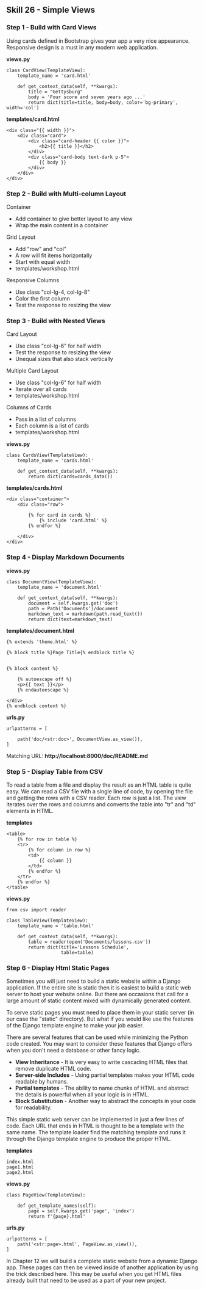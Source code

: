 ## Skill 26 - Simple Views



### Step 1 - Build with Card Views

Using cards defined in Bootstrap gives your app a very nice appearance.  
Responsive design is a must in any modern web application.


**views.py**

    class CardView(TemplateView):
        template_name = 'card.html'

        def get_context_data(self, **kwargs):
            title = "Gettysburg"
            body = 'Four score and seven years ago ...'
            return dict(title=title, body=body, color='bg-primary', width='col')


**templates/card.html**

    <div class="{{ width }}">
        <div class="card">
            <div class="card-header {{ color }}">
                <h2>{{ title }}</h2>
            </div>
            <div class="card-body text-dark p-5">
                {{ body }}
            </div>
        </div>
    </div>



### Step 2 - Build with Multi-column Layout

Container

* Add container to give better layout to any view
* Wrap the main content in a container

Grid Layout 

* Add "row" and "col"
* A row will fit items horizontally
* Start with equal width
* templates/workshop.html

Responsive Columns

* Use class "col-lg-4, col-lg-8"
* Color the first column
* Test the response to resizing the view



### Step 3 - Build with Nested Views

Card Layout

* Use class "col-lg-6" for half width
* Test the response to resizing the view
* Unequal sizes that also stack vertically

Multiple Card Layout

* Use class "col-lg-6" for half width
* Iterate over all cards
* templates/workshop.html

Columns of Cards

* Pass in a list of columns
* Each column is a list of cards
* templates/workshop.html


**views.py**

    class CardsView(TemplateView):
        template_name = 'cards.html'

        def get_context_data(self, **kwargs):
            return dict(cards=cards_data())


**templates/cards.html**
  
    <div class="container">
        <div class="row">

            {% for card in cards %}
                {% include 'card.html' %}
            {% endfor %}

        </div>
    </div>



### Step 4 - Display Markdown Documents

**views.py**

    class DocumentView(TemplateView):
        template_name = 'document.html'

        def get_context_data(self, **kwargs):
            document = self.kwargs.get('doc')
            path = Path('Documents')/document
            markdown_text = markdown(path.read_text())
            return dict(text=markdown_text)


**templates/document.html**

    {% extends 'theme.html' %}

    {% block title %}Page Title{% endblock title %}


    {% block content %}

        {% autoescape off %}
        <p>{{ text }}</p>
        {% endautoescape %}

    </div>
    {% endblock content %}


**urls.py**

    urlpatterns = [

        path('doc/<str:doc>', DocumentView.as_view()),
    ]


Matching URL:  **http://localhost:8000/doc/README.md**



### Step 5 - Display Table from CSV

To read a table from a file and display the result as an HTML table is quite
easy.  We can read a CSV file with a single line of code, by opening the file
and getting the rows with a CSV reader. Each row is just a list.  The view
iterates over the rows and columns and converts the table into "tr" and "td"
elements in HTML.

**templates**

    <table>
        {% for row in table %}
        <tr>
            {% for column in row %}
            <td>
                {{ column }}
            </td>
            {% endfor %}
        </tr>
        {% endfor %}
    </table>

**views.py**

    from csv import reader

    class TableView(TemplateView):
        template_name = 'table.html'

        def get_context_data(self, **kwargs):
            table = reader(open('Documents/lessons.csv'))
            return dict(title='Lessons Schedule',
                        table=table)



### Step 6 - Display Html Static Pages

Sometimes you will just need to build a static website within a Django 
application.  If the entire site is static then it is easiest to build a
static web server to host your website online.  But there are occasions that
call for a large amount of static content mixed with dynamically generated
content.

To serve static pages you must need to place them in your static server (in
our case the "static" directory).  But what if you would like use the features
of the Django template engine to make your job easier.

There are several features that can be used while minimizing the Python code
created.  You may want to consider these features that Django offers when 
you don't need a database or other fancy logic.

* **View Inheritance** - It is very easy to write cascading HTML files that remove
duplicate HTML code.
* **Server-side Includes** - Using partial templates makes your HTML code readable
by humans.
* **Partial templates** - The ability to name chunks of HTML and abstract the 
details is powerful when all your logic is in HTML.
* **Block Substitution** - Another way to abstract the concepts in your code
for readability.

This simple static web server can be implemented in just a few lines of code.
Each URL that ends in HTML is thought to be a template with the same name.
The template loader find the matching template and runs it through the 
Django template engine to produce the proper HTML.


**templates**

    index.html
    page1.html
    page2.html


**views.py**

    class PageView(TemplateView):

        def get_template_names(self):
            page = self.kwargs.get('page', 'index')
            return f'{page}.html'


**urls.py**

    urlpatterns = [
        path('<str:page>.html', PageView.as_view()),
    ]


In Chapter 12 we will build a complete static website from a dynamic Django app.  These pages can
then be viewed inside of another application by using the trick described here.  This may be useful
when you get HTML files already built that need to be used as a part of your new project.

